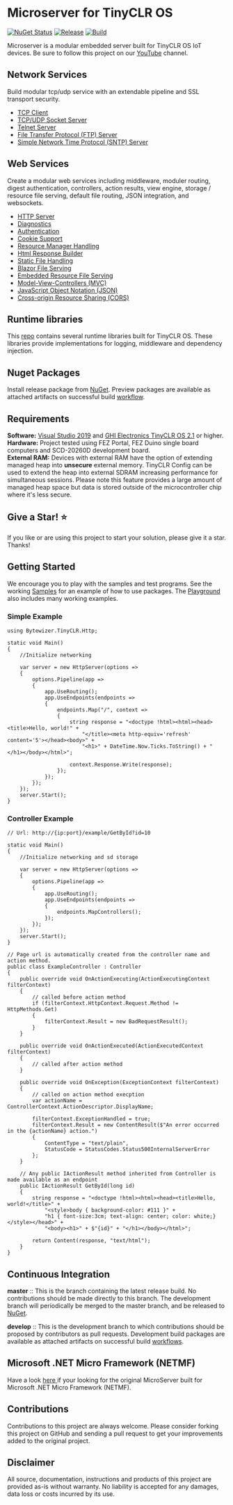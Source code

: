 # Microserver for TinyCLR OS

[![NuGet Status](http://img.shields.io/nuget/v/Bytewizer.TinyCLR.Core.svg?style=flat&logo=nuget)](https://www.nuget.org/packages?q=bytewizer.tinyclr)
[![Release](https://github.com/bytewizer/microserver/actions/workflows/release.yml/badge.svg)](https://github.com/bytewizer/microserver/actions/workflows/release.yml)
[![Build](https://github.com/bytewizer/microserver/actions/workflows/actions.yml/badge.svg)](https://github.com/bytewizer/microserver/actions/workflows/actions.yml)


Microserver is a modular embedded server built for TinyCLR OS IoT devices.  Be sure to follow this project on our [YouTube](https://www.youtube.com/channel/UCfFRHPY9XEsfIC0pLTSJ8kw) channel. 

## Network Services

Build modular tcp/udp service with an extendable pipeline and SSL transport security.

* [TCP Client](https://github.com/bytewizer/microserver/tree/develop/src/sockets)
* [TCP/UDP Socket Server](https://github.com/bytewizer/microserver/tree/develop/src/sockets)
* [Telnet Server](https://github.com/bytewizer/microserver/tree/develop/src/terminal)
* [File Transfer Protocol (FTP) Server](https://github.com/bytewizer/microserver/tree/develop/src/ftp)
* [Simple Network Time Protocol (SNTP) Server](https://github.com/bytewizer/microserver/tree/develop/src/sntp)

## Web Services

Create a modular web services including middleware, moduler routing, digest authentication, controllers, action results, view engine, storage / resource file serving, default file routing, JSON integration, and websockets.

* [HTTP Server](https://github.com/bytewizer/microserver/tree/develop/src/http)
* [Diagnostics](https://github.com/bytewizer/microserver/tree/develop/src/http/Bytewizer.TinyCLR.Http.Diagnostics) 
* [Authentication](https://github.com/bytewizer/microserver/tree/develop/src/http/Bytewizer.TinyCLR.Http.Authentication)
* [Cookie Support](https://github.com/bytewizer/microserver/tree/develop/src/http/Bytewizer.TinyCLR.Http.Cookies)
* [Resource Manager Handling](https://github.com/bytewizer/microserver/tree/develop/src/http/Bytewizer.TinyCLR.Http.ResourceManager)
* [Html Response Builder](https://github.com/bytewizer/microserver/tree/develop/src/http/Bytewizer.TinyCLR.Http.PageBuilder)
* [Static File Handling](https://github.com/bytewizer/microserver/tree/develop/src/http/Bytewizer.TinyCLR.Http.StaticFiles)
* [Blazor File Serving](https://github.com/bytewizer/microserver/tree/develop/src/http/Bytewizer.TinyCLR.Http.StaticFiles.Blazor)  
* [Embedded Resource File Serving](https://github.com/bytewizer/microserver/tree/develop/src/http/Bytewizer.TinyCLR.Http.StaticFiles.Resources)
* [Model-View-Controllers (MVC)](https://github.com/bytewizer/microserver/tree/develop/src/http/Bytewizer.TinyCLR.Http.Mvc) 
* [JavaScript Object Notation (JSON)](https://github.com/bytewizer/microserver/tree/develop/src/http/Bytewizer.TinyCLR.Http.Json)
* [Cross-origin Resource Sharing (CORS)](https://github.com/bytewizer/microserver/tree/develop/src/http/Bytewizer.TinyCLR.Http.Cors)

## Runtime libraries
This  <a href="https://github.com/bytewizer/runtime">repo</a> contains several runtime libraries built for TinyCLR OS. These libraries provide implementations for logging, middleware and dependency injection.

## Nuget Packages
Install release package from [NuGet](https://www.nuget.org/packages?q=bytewizer.tinyclr). Preview packages are available as attached artifacts on successful build [workflow](https://github.com/bytewizer/microserver/actions).

## Requirements

**Software:**  <a href="https://visualstudio.microsoft.com/downloads/">Visual Studio 2019</a> and <a href="https://www.ghielectronics.com/">GHI Electronics TinyCLR OS 2.1</a> or higher.  
**Hardware:** Project tested using FEZ Portal, FEZ Duino single board computers and SCD-20260D development board.  
**External RAM:** Devices with external RAM have the option of extending managed heap into **unsecure** external memory. TinyCLR Config can be used to extend the heap into external SDRAM increasing performance for simultaneous sessions. Please note this feature provides a large amount of managed heap space but data is stored outside of the microcontroller chip where it's less secure.

## Give a Star! :star:

If you like or are using this project to start your solution, please give it a star. Thanks!

## Getting Started

We encourage you to play with the samples and test programs. See the working [Samples](https://github.com/bytewizer/microserver/tree/master/samples) for an example of how to use packages. The [Playground](https://github.com/bytewizer/microserver/tree/master/playground) also includes many working examples.

### Simple Example

```CSharp
using Bytewizer.TinyCLR.Http;

static void Main()
{
    //Initialize networking

    var server = new HttpServer(options =>
    {
        options.Pipeline(app =>
        {
            app.UseRouting();
            app.UseEndpoints(endpoints =>
            {
                endpoints.Map("/", context =>
                {
                    string response = "<doctype !html><html><head><title>Hello, world!" +
                        "</title><meta http-equiv='refresh' content='5'></head><body>" +
                        "<h1>" + DateTime.Now.Ticks.ToString() + "</h1></body></html>";

                    context.Response.Write(response);
                });
            });
        });
    });
    server.Start();
}
```

### Controller Example

```CSharp
// Url: http://{ip:port}/example/GetById?id=10

static void Main()
{
    //Initialize networking and sd storage

    var server = new HttpServer(options =>
    {
        options.Pipeline(app =>
        {
            app.UseRouting();
            app.UseEndpoints(endpoints =>
            {
                endpoints.MapControllers(); 
            });
        });
    });
    server.Start();
}

// Page url is automatically created from the controller name and action method.  
public class ExampleController : Controller
{
    public override void OnActionExecuting(ActionExecutingContext filterContext)
    {
        // called before action method
        if (filterContext.HttpContext.Request.Method != HttpMethods.Get)
        {
            filterContext.Result = new BadRequestResult();
        }
    }

    public override void OnActionExecuted(ActionExecutedContext filterContext)
    {
        // called after action method
    }

    public override void OnException(ExceptionContext filterContext)
    {
        // called on action method execption
        var actionName = ControllerContext.ActionDescriptor.DisplayName;
        
        filterContext.ExceptionHandled = true;
        filterContext.Result = new ContentResult($"An error occurred in the {actionName} action.")
        {
            ContentType = "text/plain",
            StatusCode = StatusCodes.Status500InternalServerError
        };
    }

    // Any public IActionResult method inherited from Controller is made available as an endpoint
    public IActionResult GetById(long id)
    {
        string response = "<doctype !html><html><head><title>Hello, world!</title>" +
            "<style>body { background-color: #111 }" +
            "h1 { font-size:3cm; text-align: center; color: white;}</style></head>" +
            "<body><h1>" + $"{id}" + "</h1></body></html>";

        return Content(response, "text/html");
    }
}
```

## Continuous Integration

**master** :: This is the branch containing the latest release build. No contributions should be made directly to this branch. The development branch will periodically be merged to the master branch, and be released to [NuGet](https://www.nuget.org/packages?q=bytewizer.tinyclr).

**develop** :: This is the development branch to which contributions should be proposed by contributors as pull requests. Development build packages are available as attached artifacts on successful build [workflows](https://github.com/bytewizer/microserver/actions/workflows/actions.yml).


## Microsoft .NET Micro Framework (NETMF)

Have a look <a href="https://github.com/bytewizer/microserver/releases/tag/v1.1.0"> here </a> if your looking for the original MicroServer built for Microsoft .NET Micro Framework (NETMF).

## Contributions

Contributions to this project are always welcome. Please consider forking this project on GitHub and sending a pull request to get your improvements added to the original project.

## Disclaimer

All source, documentation, instructions and products of this project are provided as-is without warranty. No liability is accepted for any damages, data loss or costs incurred by its use.